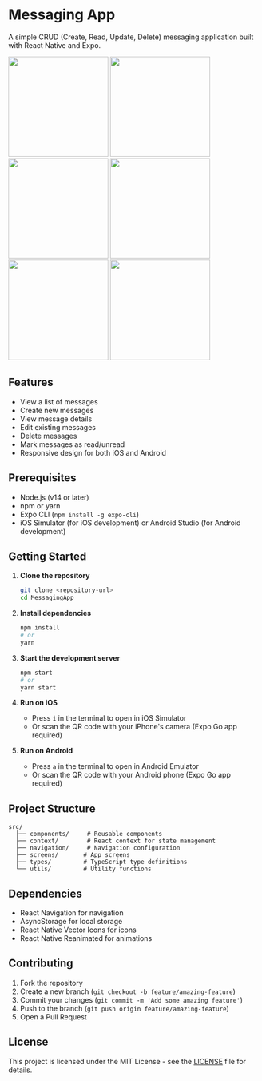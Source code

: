 # Messaging App

A simple CRUD (Create, Read, Update, Delete) messaging application built with React Native and Expo.


<p float="left"> <img src="https://github.com/user-attachments/assets/2f90447e-5e99-4281-b433-c8f292e5ed70" width="200" /> <img src="https://github.com/user-attachments/assets/0701f266-1c25-4577-a32e-06d5d9114b44" width="200" /> <img src="https://github.com/user-attachments/assets/6b72b024-f20d-41eb-ac5d-e8eee7747254" width="200" /> <img src="https://github.com/user-attachments/assets/900d9103-1ff7-4048-bc0f-4d69da591430" width="200" /> <img src="https://github.com/user-attachments/assets/e7b88880-81ba-4eed-a42b-b0ced882eed9" width="200" /> <img src="https://github.com/user-attachments/assets/90b38ffd-51b9-42ce-bf2b-9e5ebd4afa86" width="200" /> </p>

## Features

- View a list of messages
- Create new messages
- View message details
- Edit existing messages
- Delete messages
- Mark messages as read/unread
- Responsive design for both iOS and Android

## Prerequisites

- Node.js (v14 or later)
- npm or yarn
- Expo CLI (`npm install -g expo-cli`)
- iOS Simulator (for iOS development) or Android Studio (for Android development)

## Getting Started

1. **Clone the repository**
   ```bash
   git clone <repository-url>
   cd MessagingApp
   ```

2. **Install dependencies**
   ```bash
   npm install
   # or
   yarn
   ```

3. **Start the development server**
   ```bash
   npm start
   # or
   yarn start
   ```

4. **Run on iOS**
   - Press `i` in the terminal to open in iOS Simulator
   - Or scan the QR code with your iPhone's camera (Expo Go app required)

5. **Run on Android**
   - Press `a` in the terminal to open in Android Emulator
   - Or scan the QR code with your Android phone (Expo Go app required)

## Project Structure

```
src/
  ├── components/     # Reusable components
  ├── context/        # React context for state management
  ├── navigation/     # Navigation configuration
  ├── screens/       # App screens
  ├── types/         # TypeScript type definitions
  └── utils/         # Utility functions
```

## Dependencies

- React Navigation for navigation
- AsyncStorage for local storage
- React Native Vector Icons for icons
- React Native Reanimated for animations

## Contributing

1. Fork the repository
2. Create a new branch (`git checkout -b feature/amazing-feature`)
3. Commit your changes (`git commit -m 'Add some amazing feature'`)
4. Push to the branch (`git push origin feature/amazing-feature`)
5. Open a Pull Request

## License

This project is licensed under the MIT License - see the [LICENSE](LICENSE) file for details.
